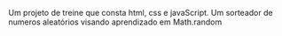 Um projeto de treine que consta html, css e javaScript. Um sorteador de numeros aleatórios visando aprendizado em Math.random
